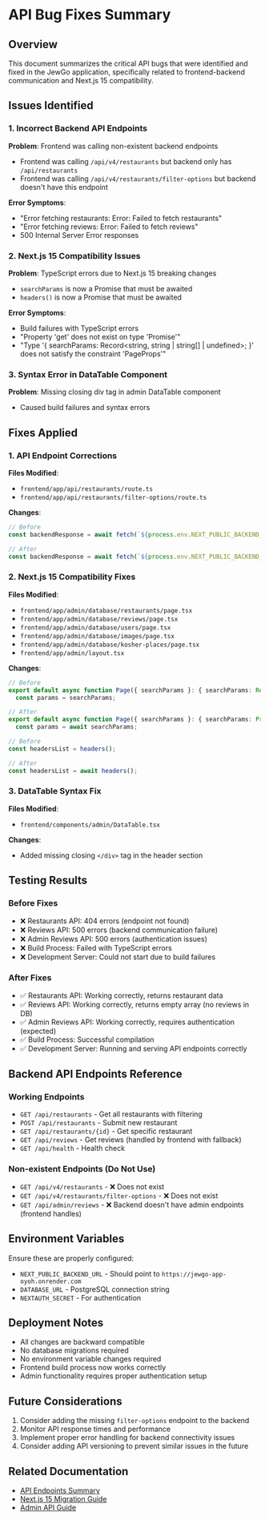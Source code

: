 # API Bug Fixes Summary

## Overview
This document summarizes the critical API bugs that were identified and fixed in the JewGo application, specifically related to frontend-backend communication and Next.js 15 compatibility.

## Issues Identified

### 1. Incorrect Backend API Endpoints
**Problem**: Frontend was calling non-existent backend endpoints
- Frontend was calling `/api/v4/restaurants` but backend only has `/api/restaurants`
- Frontend was calling `/api/v4/restaurants/filter-options` but backend doesn't have this endpoint

**Error Symptoms**:
- "Error fetching restaurants: Error: Failed to fetch restaurants"
- "Error fetching reviews: Error: Failed to fetch reviews"
- 500 Internal Server Error responses

### 2. Next.js 15 Compatibility Issues
**Problem**: TypeScript errors due to Next.js 15 breaking changes
- `searchParams` is now a Promise that must be awaited
- `headers()` is now a Promise that must be awaited

**Error Symptoms**:
- Build failures with TypeScript errors
- "Property 'get' does not exist on type 'Promise<ReadonlyHeaders>'"
- "Type '{ searchParams: Record<string, string | string[] | undefined>; }' does not satisfy the constraint 'PageProps'"

### 3. Syntax Error in DataTable Component
**Problem**: Missing closing div tag in admin DataTable component
- Caused build failures and syntax errors

## Fixes Applied

### 1. API Endpoint Corrections
**Files Modified**:
- `frontend/app/api/restaurants/route.ts`
- `frontend/app/api/restaurants/filter-options/route.ts`

**Changes**:
```typescript
// Before
const backendResponse = await fetch(`${process.env.NEXT_PUBLIC_BACKEND_URL}/api/v4/restaurants?${queryParams}`);

// After
const backendResponse = await fetch(`${process.env.NEXT_PUBLIC_BACKEND_URL}/api/restaurants?${queryParams}`);
```

### 2. Next.js 15 Compatibility Fixes
**Files Modified**:
- `frontend/app/admin/database/restaurants/page.tsx`
- `frontend/app/admin/database/reviews/page.tsx`
- `frontend/app/admin/database/users/page.tsx`
- `frontend/app/admin/database/images/page.tsx`
- `frontend/app/admin/database/kosher-places/page.tsx`
- `frontend/app/admin/layout.tsx`

**Changes**:
```typescript
// Before
export default async function Page({ searchParams }: { searchParams: Record<string, string | string[] | undefined> }) {
  const params = searchParams;

// After
export default async function Page({ searchParams }: { searchParams: Promise<Record<string, string | string[] | undefined>> }) {
  const params = await searchParams;
```

```typescript
// Before
const headersList = headers();

// After
const headersList = await headers();
```

### 3. DataTable Syntax Fix
**Files Modified**:
- `frontend/components/admin/DataTable.tsx`

**Changes**:
- Added missing closing `</div>` tag in the header section

## Testing Results

### Before Fixes
- ❌ Restaurants API: 404 errors (endpoint not found)
- ❌ Reviews API: 500 errors (backend communication failure)
- ❌ Admin Reviews API: 500 errors (authentication issues)
- ❌ Build Process: Failed with TypeScript errors
- ❌ Development Server: Could not start due to build failures

### After Fixes
- ✅ Restaurants API: Working correctly, returns restaurant data
- ✅ Reviews API: Working correctly, returns empty array (no reviews in DB)
- ✅ Admin Reviews API: Working correctly, requires authentication (expected)
- ✅ Build Process: Successful compilation
- ✅ Development Server: Running and serving API endpoints correctly

## Backend API Endpoints Reference

### Working Endpoints
- `GET /api/restaurants` - Get all restaurants with filtering
- `POST /api/restaurants` - Submit new restaurant
- `GET /api/restaurants/{id}` - Get specific restaurant
- `GET /api/reviews` - Get reviews (handled by frontend with fallback)
- `GET /api/health` - Health check

### Non-existent Endpoints (Do Not Use)
- `GET /api/v4/restaurants` - ❌ Does not exist
- `GET /api/v4/restaurants/filter-options` - ❌ Does not exist
- `GET /api/admin/reviews` - ❌ Backend doesn't have admin endpoints (frontend handles)

## Environment Variables
Ensure these are properly configured:
- `NEXT_PUBLIC_BACKEND_URL` - Should point to `https://jewgo-app-oyoh.onrender.com`
- `DATABASE_URL` - PostgreSQL connection string
- `NEXTAUTH_SECRET` - For authentication

## Deployment Notes
- All changes are backward compatible
- No database migrations required
- No environment variable changes required
- Frontend build process now works correctly
- Admin functionality requires proper authentication setup

## Future Considerations
1. Consider adding the missing `filter-options` endpoint to the backend
2. Monitor API response times and performance
3. Implement proper error handling for backend connectivity issues
4. Consider adding API versioning to prevent similar issues in the future

## Related Documentation
- [API Endpoints Summary](../api/API_ENDPOINTS_SUMMARY.md)
- [Next.js 15 Migration Guide](../development/NEXTJS_15_MIGRATION.md)
- [Admin API Guide](../api/ADMIN_API_GUIDE.md)
